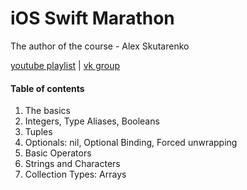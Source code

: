 # iOS Swift Marathon

The author of the course - Alex Skutarenko

[youtube playlist](https://www.youtube.com/playlist?list=PL6724Ll8v6UhOq6Otjw-rUPFsZVmoCLFm) | 
[vk group](https://vk.com/iosdevcourse)

#### Table of contents

1. The basics
2. Integers, Type Aliases, Booleans
3. Tuples
4. Optionals: nil, Optional Binding, Forced unwrapping
5. Basic Operators
6. Strings and Characters
7. Collection Types: Arrays
